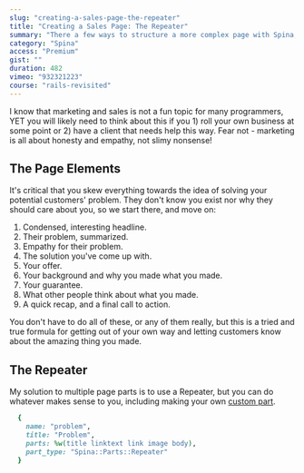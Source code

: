 ```yaml
---
slug: "creating-a-sales-page-the-repeater"
title: "Creating a Sales Page: The Repeater"
summary: "There a few ways to structure a more complex page with Spina, so let's use the example of a long form sales page and see what we can make!"
category: "Spina"
access: "Premium"
gist: ""
duration: 482
vimeo: "932321223"
course: "rails-revisited"
---
```


I know that marketing and sales is not a fun topic for many programmers, YET you will likely need to think about this if you 1) roll your own business at some point or 2) have a client that needs help this way. Fear not - marketing is all about honesty and empathy, not slimy nonsense!

## The Page Elements

It's critical that you skew everything towards the idea of solving your potential customers' problem. They don't know you exist nor why they should care about you, so we start there, and move on:

1. Condensed, interesting headline.
2. Their problem, summarized.
3. Empathy for their problem.
4. The solution you've come up with.
5. Your offer.
6. Your background and why you made what you made.
7. Your guarantee.
8. What other people think about what you made.
9. A quick recap, and a final call to action.

You don't have to do all of these, or any of them really, but this is a tried and true formula for getting out of your own way and letting customers know about the amazing thing you made.

## The Repeater

My solution to multiple page parts is to use a Repeater, but you can do whatever makes sense to you, including making your own [custom part](https://spinacms.com/docs/advanced/create-custom-parts).

```ruby
  {
    name: "problem",
    title: "Problem",
    parts: %w(title linktext link image body),
    part_type: "Spina::Parts::Repeater"
  }
```
